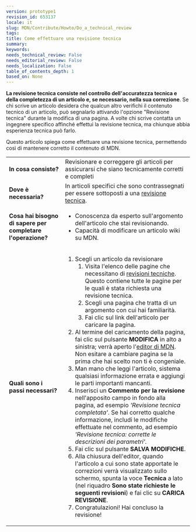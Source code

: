 ```yaml
---
version: prototype1
revision_id: 653137
locale: it
slug: MDN/Contribute/Howto/Do_a_technical_review
tags: 
title: Come effettuare una revisione tecnica
summary: 
keywords: 
needs_technical_review: False
needs_editorial_review: False
needs_localization: False
table_of_contents_depth: 1
based_on: None
---
```

<p class="summary"><strong>La revisione tecnica consiste nel controllo dell'accuratezza tecnica e della completezza di un articolo e, se necessario, nella sua correzione</strong>. Se chi scrive un articolo desidera che qualcun altro verifichi il contenuto tecnico di un articolo, può segnalarlo attivando l'opzione "Revisione tecnica" durante la modifica di una pagina. A volte chi scrive contatta un ingegnere specifico affinché effettui la revisione tecnica, ma chiunque abbia esperienza tecnica può farlo.</p>
<p><span class="seoSummary">Questo articolo spiega come effettuare una revisione tecnica, permettendo così di mantenere corretto il contenuto di MDN.</span></p>
<table class="fullwidth-table">
 <tbody>
  <tr>
   <td><strong>In cosa consiste?</strong></td>
   <td>Revisionare e correggere gli articoli per assicurarsi che siano tecnicamente corretti e completi</td>
  </tr>
  <tr>
   <td><strong>Dove è necessaria?</strong></td>
   <td>In articoli specifici che sono contrassegnati per essere sottoposti a una <a href="/it/docs/needs-review/technical">revisione tecnica</a>.</td>
  </tr>
  <tr>
   <td><strong>Cosa hai bisogno di sapere per completare l'operazione?</strong></td>
   <td>
    <ul>
     <li>Conoscenza da esperto sull'argomento dell'articolo che stai revisionando.</li>
     <li>Capacità di modificare un articolo wiki su MDN.</li>
    </ul>
   </td>
  </tr>
  <tr>
   <td><strong>Quali sono i passi necessari?</strong></td>
   <td>
    <ol>
     <li>Scegli un articolo da revisionare
      <ol>
       <li>Visita l'elenco delle pagine che necessitano di <a href="/it/docs/needs-review/technical">revisioni tecniche</a>. Questo contiene tutte le pagine per le quali è stata richiesta una revisione tecnica.</li>
       <li>Scegli una pagina che tratta di un argomento con cui hai familiarità.</li>
       <li>Fai clic sul link dell'articolo per caricare la pagina.</li>
      </ol>
     </li>
     <li>Al termine del caricamento della pagina, fai clic sul pulsante <strong>MODIFICA</strong> in alto a sinistra; verrà aperto l'<a href="/it/docs/MDN/Contribute/Editor">editor di MDN</a>. Non esitare a cambiare pagina se la prima che hai scelto non ti è congeniale.</li>
     <li>Man mano che leggi l'articolo, sistema qualsiasi informazione errata e aggiungi le parti importanti mancanti.</li>
     <li>Inserisci un <strong>Commento per la revisione</strong> nell'apposito campo in fondo alla pagina, ad esempio <em>'Revisione tecnica completata'</em>. Se hai corretto qualche informazione, includi le modifiche effettuate nel commento, ad esempio <em>'Revisione tecnica: corrette le descrizioni dei parametri'.</em></li>
     <li>Fai clic sul pulsante <strong>SALVA MODIFICHE</strong>.</li>
     <li>Alla chiusura dell'editor, quando l'articolo a cui sono state apportate le correzioni verrà visualizzato sullo schermo, spunta la voce <strong>Tecnica </strong>a lato (nel riquadro <strong>Sono state richieste le seguenti revisioni</strong>) e fai clic su <strong>CARICA REVISIONE</strong>.</li>
     <li>Congratulazioni! Hai concluso la revisione!</li>
    </ol>
   </td>
  </tr>
 </tbody>
</table>
<p><br />
 &nbsp;</p>

